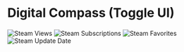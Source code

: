 # Digital Compass (Toggle UI)
<div>
<img align="center" alt="Steam Views" src="https://img.shields.io/steam/views/2652291377?logo=steam&style=for-the-badge"/>
<img align="center" alt="Steam Subscriptions" src="https://img.shields.io/steam/subscriptions/2652291377?logo=steam&style=for-the-badge"/>
<img align="center" alt="Steam Favorites" src="https://img.shields.io/steam/favorites/2652291377?logo=steam&style=for-the-badge"/>
<img align="center" alt="Steam Update Date" src="https://img.shields.io/steam/update-date/2652291377?color=blue&label=Last%20update%20date&logo=steam&style=for-the-badge">
</div>
